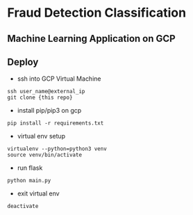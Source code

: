 # Fraud Detection Classification

## Machine Learning Application on GCP

## Deploy

* ssh into GCP Virtual Machine
```
ssh user_name@external_ip
git clone {this repo}
```

* install pip/pip3 on gcp
```
pip install -r requirements.txt
```

* virtual env setup
```
virtualenv --python=python3 venv
source venv/bin/activate
```

* run flask
```
python main.py
```

* exit virtual env
```
deactivate
```
